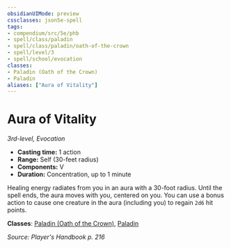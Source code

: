 ```yaml
---
obsidianUIMode: preview
cssclasses: json5e-spell
tags:
- compendium/src/5e/phb
- spell/class/paladin
- spell/class/paladin/oath-of-the-crown
- spell/level/3
- spell/school/evocation
classes:
- Paladin (Oath of the Crown)
- Paladin
aliases: ["Aura of Vitality"]
---
```

# Aura of Vitality
*3rd-level, Evocation*  

- **Casting time:** 1 action
- **Range:** Self (30-feet radius)
- **Components:** V
- **Duration:** Concentration, up to 1 minute

Healing energy radiates from you in an aura with a 30-foot radius. Until the spell ends, the aura moves with you, centered on you. You can use a bonus action to cause one creature in the aura (including you) to regain `2d6` hit points.

**Classes**: [Paladin (Oath of the Crown)](/3-Mechanics/CLI/classes/paladin-oath-of-the-crown-scag.md), [Paladin](/3-Mechanics/CLI/classes/paladin.md)

*Source: Player's Handbook p. 216*